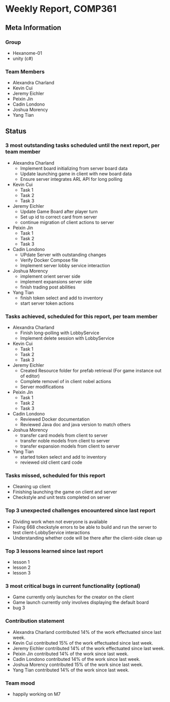 # Weekly Report, COMP361

## Meta Information

### Group

 * Hexanome-01
 * unity (c#)

### Team Members

 * Alexandra Charland
 * Kevin Cui
 * Jeremy Eichler
 * Peixin Jin
 * Cadin Londono
 * Joshua Morency
 * Yang Tian

## Status

### 3 most outstanding tasks scheduled until the next report, per team member

 * Alexandra Charland
   * Implement board initializing from server board data
   * Update launching game in client with new board data
   * Ensure server integrates ARL API for long polling
 * Kevin Cui
   * Task 1
   * Task 2
   * Task 3
 * Jeremy Eichler
   * Update Game Board after player turn
   * Set up id to correct card from server
   * continue migration of client actions to server
 * Peixin Jin
   * Task 1
   * Task 2
   * Task 3
 * Cadin Londono
   * UPdate Server with outstanding changes
   * Verify Docker Compose file
   * Implement server lobby service interaction
 * Joshua Morency
   * implement orient server side
   * implement expansions server side
   * finish trading post abilities
 * Yang Tian
   * finish token select and add to inventory
   * start server token actions

### Tasks achieved, scheduled for this report, per team member

 * Alexandra Charland
   * Finish long-polling with LobbyService
   * Implement delete session with LobbyService
 * Kevin Cui
   * Task 1
   * Task 2
   * Task 3
 * Jeremy Eichler
   * Created Resource folder for prefab retrieval (For game instance out of editor)
   * Complete removel of in client nobel actions
   * Server modifications
 * Peixin Jin
   * Task 1
   * Task 2
   * Task 3
 * Cadin Londono
   * Reviewed Docker documentation
   * Reviewed Java doc and java version to match others
 * Joshua Morency
   * transfer card models from client to server
   * transfer noble models from client to server
   * transfer expansion models from client to server
 * Yang Tian
   * started token select and add to inventory
   * reviewed old client card code

### Tasks missed, scheduled for this report

 * Cleaning up client
 * Finishing launching the game on client and server
 * Checkstyle and unit tests completed on server

### Top 3 unexpected challenges encountered since last report

 * Dividing work when not everyone is available
 * Fixing 668 checkstyle errors to be able to build and run the server to test client-LobbyService interactions
 * Understanding whether code will be there after the client-side clean up

### Top 3 lessons learned since last report

 * lesson 1
 * lesson 2
 * lesson 3

### 3 most critical bugs in current functionality (optional)

 * Game currently only launches for the creator on the client
 * Game launch currently only involves displaying the default board
 * bug 3

### Contribution statement

 * Alexandra Charland contributed 14% of the work effectuated since last week.
 * Kevin Cui contributed 15% of the work effectuated since last week.
 * Jeremy Eichler contributed 14% of the work effectuated since last week.
 * Peixin Jin contributed 14% of the work since last week.
 * Cadin Londono contributed 14% of the work since last week.
 * Joshua Morency contributed 15% of the work since last week.
 * Yang Tian contributed 14% of the work since last week.

### Team mood

 * happily working on M7
